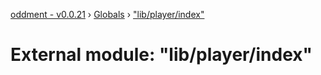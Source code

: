 [oddment - v0.0.21](../README.md) › [Globals](../globals.md) › ["lib/player/index"](_lib_player_index_.md)

# External module: "lib/player/index"


